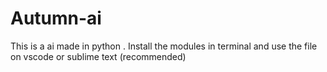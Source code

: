 # Autumn-ai
This is a ai made in python .
Install the modules in terminal and use the file on vscode or sublime text (recommended)
